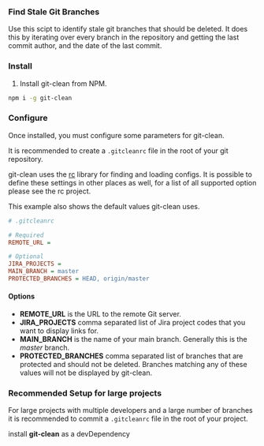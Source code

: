 ### Find Stale Git Branches

Use this scipt to identify stale git branches that should be deleted. It does this by iterating over every branch
in the repository and getting the last commit author, and the date of the last commit.

### Install

1. Install git-clean from NPM.

```bash
npm i -g git-clean
```

### Configure

Once installed, you must configure some parameters for git-clean.

It is recommended to create a `.gitcleanrc` file in the root of your git repository.

git-clean uses the [rc](https://github.com/dominictarr/rc) library for finding and loading configs. It is possible to define these settings in other places as well, for a list of all supported option please see the rc project.

This example also shows the default values git-clean uses.

```ini
# .gitcleanrc

# Required
REMOTE_URL =

# Optional
JIRA_PROJECTS =
MAIN_BRANCH = master
PROTECTED_BRANCHES = HEAD, origin/master
```

#### Options

- **REMOTE_URL** is the URL to the remote Git server.
- **JIRA_PROJECTS** comma separated list of Jira project codes that you want to display links for.
- **MAIN_BRANCH** is the name of your main branch. Generally this is the _master_ branch.
- **PROTECTED_BRANCHES** comma separated list of branches that are protected and should not be deleted. Branches matching any of these values will not be displayed by git-clean.

### Recommended Setup for large projects

For large projects with multiple developers and a large number of branches it is recommended to commit a `.gitcleanrc` file in the root of your project.

install **git-clean** as a devDependency
